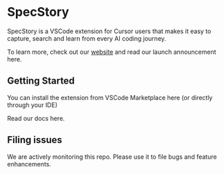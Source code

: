 # SpecStory

SpecStory is a VSCode extension for Cursor users that makes it easy to capture, search and learn from every AI coding journey.

To learn more, check out our [website](https://specstory.com/) and read our launch announcement here.

## Getting Started

You can install the extension from VSCode Marketplace here (or directly through your IDE)

Read our docs here.

## Filing issues

We are actively monitoring this repo. Please use it to file bugs and feature enhancements.

